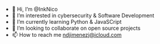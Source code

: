 - 👋 Hi, I’m @InkNico
- 👀 I’m interested in cybersecurity & Software Development
- 🌱 I’m currently learning Python & JavaSCript
- 💞️ I’m looking to collaborate on open source projects
- 📫 How to reach me ndjimenezj@icloud.com

<!---
InkNico/InkNico is a ✨ special ✨ repository because its `README.md` (this file) appears on your GitHub profile.
You can click the Preview link to take a look at your changes.
--->
